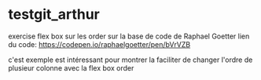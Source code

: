 # testgit_arthur

exercise flex box sur les order sur la base de code de Raphael Goetter
lien du code: https://codepen.io/raphaelgoetter/pen/bVrVZB

c'est exemple est intéressant pour montrer la faciliter de changer l'ordre de plusieur colonne avec la flex box order
